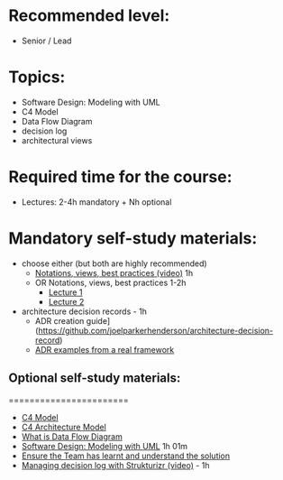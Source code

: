 **Recommended level:** 
=======================
- Senior / Lead

**Topics:** 
=======================
- Software Design: Modeling with UML
- C4 Model
- Data Flow Diagram
- decision log
- architectural views

**Required time for the course:** 
=======================
- Lectures: 2-4h mandatory + Nh optional

Mandatory self-study materials: 
=======================

- choose either (but both are highly recommended)
  - [Notations, views, best practices (video)](https://videoportal.epam.com/video/nJLWyXR9) 1h
  - OR Notations, views, best practices 1-2h
    - [Lecture 1](Lecture%201.pptx)
    - [Lecture 2](Lecture%202.pptx)
- architecture decision records - 1h
  - ADR creation guide](https://github.com/joelparkerhenderson/architecture-decision-record)
  - [ADR examples from a real framework](https://github.com/arachne-framework/architecture/tree/master)


## Optional self-study materials: 
=======================

- [C4 Model](https://c4model.com/)
- [C4 Architecture Model](https://www.infoq.com/articles/C4-architecture-model/)
- [What is Data Flow Diagram](https://www.visual-paradigm.com/guide/data-flow-diagram/what-is-data-flow-diagram/)
- [Software Design: Modeling with UML](https://www.linkedin.com/learning/software-design-modeling-with-uml/a-picture-is-worth-a-thousand-words?autoAdvance=true&autoSkip=false&autoplay=true&resume=true&u=2113185) 1h 01m
- [Ensure the Team has learnt and understand the solution](https://kb.epam.com/display/EPMEAGA/%5BEAG%5D%5BEng.%5D%5BAssets%5D%5BRECOs%5D+Ensure+the+Team+has+learnt+and+understand+the+solution)
- [Managing decision log with Strukturizr (video)](https://wearecommunity.io/events/diagram-as-code-approach-to-c4-model) - 1h
